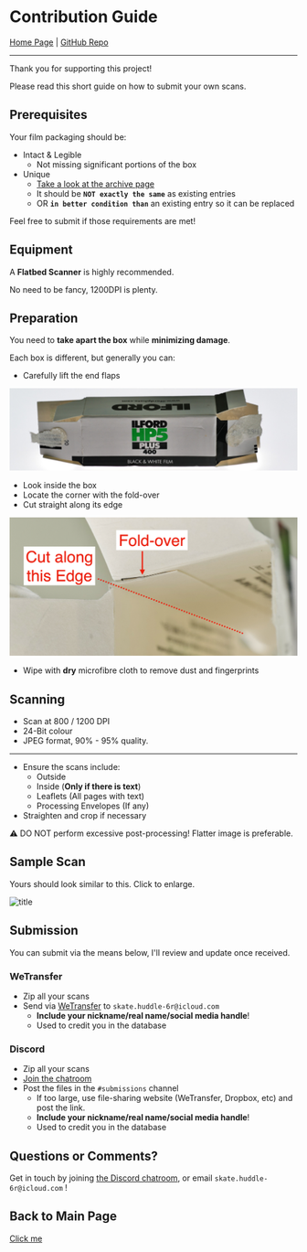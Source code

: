 # Contribution Guide

[Home Page](README.md) | [GitHub Repo](https://github.com/dekuNukem/Film-Packaging)

----------

Thank you for supporting this project!

Please read this short guide on how to submit your own scans.

## Prerequisites

Your film packaging should be:

* Intact & Legible
	* Not missing significant portions of the box
* Unique
	* [Take a look at the archive page](./film_packaging/by_brand.md)
	* It should be **`NOT exactly the same`** as existing entries
	* OR **`in better condition than`** an existing entry so it can be replaced

Feel free to submit if those requirements are met!

## Equipment

A **Flatbed Scanner** is highly recommended.

No need to be fancy, 1200DPI is plenty.

## Preparation

You need to **take apart the box** while **minimizing damage**.

Each box is different, but generally you can:

* Carefully lift the end flaps

![title](resources/endflap.jpeg)

* Look inside the box
* Locate the corner with the fold-over
* Cut straight along its edge

![title](resources/fold.png)

* Wipe with **dry** microfibre cloth to remove dust and fingerprints

## Scanning

* Scan at 800 / 1200 DPI
* 24-Bit colour
* JPEG format, 90% - 95% quality.

------

* Ensure the scans include:
	* Outside
	* Inside (**Only if there is text**)
	* Leaflets (All pages with text)
	* Processing Envelopes (If any)
* Straighten and crop if necessary

⚠️ DO NOT perform excessive post-processing! Flatter image is preferable.

## Sample Scan

Yours should look similar to this. Click to enlarge.

![title](film_packaging/archive/00036_000.jpg)

## Submission

You can submit via the means below, I'll review and update once received.

### WeTransfer

* Zip all your scans
* Send via [WeTransfer](https://wetransfer.com/) to `skate.huddle-6r@icloud.com`
	* **Include your nickname/real name/social media handle**!
	* Used to credit you in the database

### Discord

* Zip all your scans
* [Join the chatroom](https://discord.gg/yvBx7dVG4B)
* Post the files in the `#submissions` channel
	* If too large, use file-sharing website (WeTransfer, Dropbox, etc) and post the link.
	* **Include your nickname/real name/social media handle**!
	* Used to credit you in the database

## Questions or Comments?

Get in touch by joining [the Discord chatroom](https://discord.gg/yvBx7dVG4B), or email `skate.huddle-6r@icloud.com` !

## Back to Main Page

[Click me](README.md)
